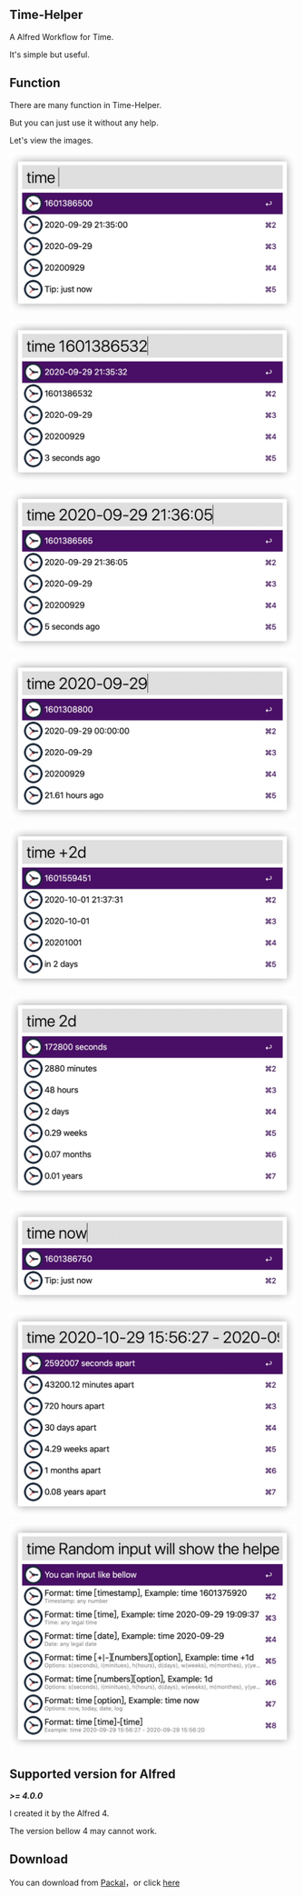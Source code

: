 ## Time-Helper

A Alfred Workflow for Time.

It's simple but useful.



## Function

There are many function in Time-Helper.

But you can just use it without any help.

Let's view the images.



![](docs/images/default.png)

![](docs/images/timestamp.png)

![](docs/images/time.png)

![](docs/images/date.png)

![](docs/images/days.png)

![](docs/images/conversion.png)

![](docs/images/now.png)

![](docs/images/subtraction.png)

![](docs/images/help.png)



## Supported version for Alfred

***>= 4.0.0***



I created it by the Alfred 4. 

The version bellow 4 may cannot work.



## Download

You can download from [Packal](http://www.packal.org/workflow/time-helper)，or click [here](https://github.com/hzh-cocong/Time-Helper/releases/download/v1.0.0/Time.Helper.alfredworkflow)

